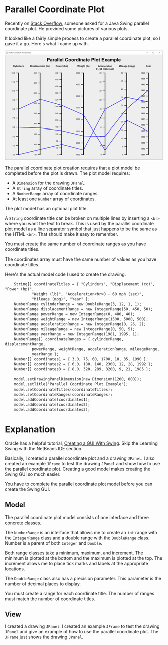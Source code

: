 # Parallel Coordinate Plot

Recently on [Stack Overflow](https://stackoverflow.com/questions/72976821/how-to-plot-parallel-coordinate-plot-using-java-swing-we-can-also-use-jzy3d-li?noredirect=1#comment128918913_72976821), someone asked for a Java Swing parallel coordinate plot.  He provided some pictures of various plots.

It looked like a fairly simple process to create a parallel coordinate plot, so I gave it a go.  Here's what I came up with.

![parallel coordinate plot](2022-07-15.png)

The parallel coordinate plot creation requires that a plot model be completed before the plot is drawn.  The plot model requires:

- A `Dimension` for the drawing `JPanel`.
- A `String` array of coordinate titles.
- A `NumberRange` array of coordinate ranges.
- At least one `Number` array of coordinates.

The plot model has an optional plot title.

A `String` coordinate title can be broken on multiple lines by inserting a `<br>` where you want the text to break.  This is used by the parallel coordinate plot model as a line separator symbol that just happens to be the same as the HTML `<br>`.  That should make it easy to remember.

You must create the same number of coordinate ranges as you have coordinate titles.

The coordinates array must have the same number of values as you have coordinate titles.

Here's the actual model code I used to create the drawing.

		String[] coordinateTitles = { "Cylinders", "Displacement (cc)", "Power (hp)",
				"Weight (lb)", "Acceleration<br>0 - 60 mph (sec)",
				"Mileage (mpg)", "Year" };
		NumberRange cylinderRange = new DoubleRange(3, 12, 1, 1);
		NumberRange displacementRange = new IntegerRange(50, 450, 50);
		NumberRange powerRange = new IntegerRange(0, 480, 40);
		NumberRange weightRange = new IntegerRange(1500, 5000, 500);
		NumberRange accelerationRange = new IntegerRange(8, 26, 2);
		NumberRange mileageRange = new IntegerRange(0, 50, 5);
		NumberRange yearRange = new IntegerRange(1981, 1995, 1);
		NumberRange[] coordinateRanges = { cylinderRange, displacementRange,
				powerRange, weightRange, accelerationRange, mileageRange,
				yearRange };
		Number[] coordinates1 = { 3.0, 75, 60, 1700, 18, 35, 1990 };
		Number[] coordinates2 = { 6.0, 180, 140, 2300, 12, 28, 1992 };
		Number[] coordinates3 = { 8.0, 320, 289, 3200, 9, 21, 1985 };
		
		model.setDrawingPanelDimension(new Dimension(1200, 800));
		model.setTitle("Parallel Coordinate Plot Example");
		model.setCoordinateTitles(coordinateTitles);
		model.setCoordinateRanges(coordinateRanges);
		model.addCoordinate(coordinates1);
		model.addCoordinate(coordinates2);
		model.addCoordinate(coordinates3);
    
# Explanation

Oracle has a helpful tutorial, [Creating a GUI With Swing](https://docs.oracle.com/javase/tutorial/uiswing/index.html).  Skip the Learning Swing with the NetBeans IDE section.

Basically, I created a parallel coordinate plot and a drawing `JPanel`.  I also created an example `JFrame` to test the drawing `JPanel` and show how to use the parallel coordinate plot.  Creating a good model makes creating the Swing GUI so much easier.

You have to complete the parallel coordinate plot model before you can create the Swing GUI.

## Model

The parallel coordinate plot model consists of one interface and three concrete classes.

The `NumberRange` is an interface that allows me to create an `int` range with the `IntegerRange` class and a double range with the `DoubleRange` class.  Number is a parent of both `Integer` and `Double`.

Both range classes take a minimum, maximum, and increment.  The minimum is plotted at the bottom and the maximum is plotted at the top.  The increment allows me to place tick marks and labels at the appropriate locations.

The `DoubleRange` class also has a precision parameter.  This parameter is the number of decimal places to display.

You must create a range for each coordinate title.  The number of ranges must match the number of coordinate titles.

## View

I created a drawing `JPanel`.  I created an example `JFrame` to test the drawing `JPanel` and give an example of how to use the parallel coordinate plot.  The `JFrame` just shows the drawing `JPanel`.
